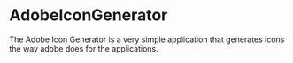 # AdobeIconGenerator
The Adobe Icon Generator is a very simple application that generates icons the way adobe does for the applications.
